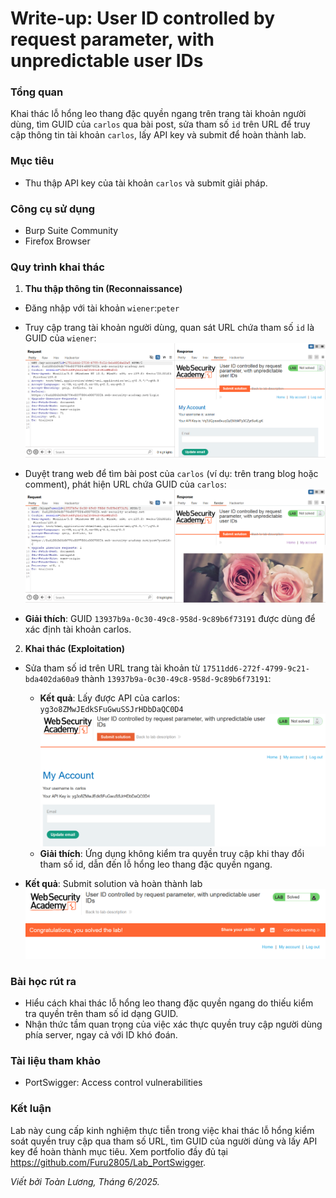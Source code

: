 # Write-up: User ID controlled by request parameter, with unpredictable user IDs

### Tổng quan
Khai thác lỗ hổng leo thang đặc quyền ngang trên trang tài khoản người dùng, tìm GUID của `carlos` qua bài post, sửa tham số `id` trên URL để truy cập thông tin tài khoản `carlos`, lấy API key và submit để hoàn thành lab.

### Mục tiêu
- Thu thập API key của tài khoản `carlos` và submit giải pháp.

### Công cụ sử dụng
- Burp Suite Community
- Firefox Browser

### Quy trình khai thác
1. **Thu thập thông tin (Reconnaissance)**
- Đăng nhập với tài khoản `wiener`:`peter`
- Truy cập trang tài khoản người dùng, quan sát URL chứa tham số `id` là GUID của `wiener`:
    ![carlos uid](./image/wiener_uid.png)

- Duyệt trang web để tìm bài post của `carlos` (ví dụ: trên trang blog hoặc comment), phát hiện URL chứa GUID của `carlos`:
    ![carlos](./image/carlos_uid.png)

- **Giải thích**: GUID `13937b9a-0c30-49c8-958d-9c89b6f73191` được dùng để xác định tài khoản carlos.

2. **Khai thác (Exploitation)**
- Sửa tham số id trên URL trang tài khoản từ `17511dd6-272f-4799-9c21-bda402da60a9` thành `13937b9a-0c30-49c8-958d-9c89b6f73191`:
    - **Kết quả**: Lấy được API của carlos: `yg3o8ZMwJEdkSFuGwuSSJrHDbDaQC0D4`
        ![carlos](./image/carlos.png)
    - **Giải thích**: Ứng dụng không kiểm tra quyền truy cập khi thay đổi tham số id, dẫn đến lỗ hổng leo thang đặc quyền ngang.

- **Kết quả**: Submit solution và hoàn thành lab
    ![solved](./image/solved.png)

### Bài học rút ra
- Hiểu cách khai thác lỗ hổng leo thang đặc quyền ngang do thiếu kiểm tra quyền trên tham số id dạng GUID.
- Nhận thức tầm quan trọng của việc xác thực quyền truy cập người dùng phía server, ngay cả với ID khó đoán.

### Tài liệu tham khảo
- PortSwigger: Access control vulnerabilities

### Kết luận
Lab này cung cấp kinh nghiệm thực tiễn trong việc khai thác lỗ hổng kiểm soát quyền truy cập qua tham số URL, tìm GUID của người dùng và lấy API key để hoàn thành mục tiêu. Xem portfolio đầy đủ tại https://github.com/Furu2805/Lab_PortSwigger.

*Viết bởi Toàn Lương, Tháng 6/2025.*